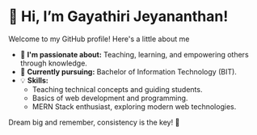 # 👋 Hi, I’m Gayathiri Jeyananthan!

Welcome to my GitHub profile! Here's a little about me

- 👀 **I'm passionate about:** Teaching, learning, and empowering others through knowledge.  
- 🌱 **Currently pursuing:** Bachelor of Information Technology (BIT).  
- 💡 **Skills:**  
  - Teaching technical concepts and guiding students.  
  - Basics of web development and programming.  
  - MERN Stack enthusiast, exploring modern web technologies.
 
Dream big and remember, consistency is the key! 🚀
<!---
gayathirijeyananthan/gayathirijeyananthan is a ✨ special ✨ repository because its `README.md` (this file) appears on your GitHub profile.
You can click the Preview link to take a look at your changes.
--->
